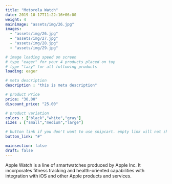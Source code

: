 ```yaml
---
title: "Motorola Watch"
date: 2019-10-17T11:22:16+06:00
weight: 4
mainimage: "assets/img/26.jpg"
images: 
  - "assets/img/26.jpg"
  - "assets/img/27.jpg"
  - "assets/img/28.jpg"
  - "assets/img/29.jpg"

# image loading speed on screen
# type "eager" for your 4 products placed on top
# type "lazy" for all following products
loading: eager

# meta description
description : "this is meta description"

# product Price
price: "30.00"
discount_price: "25.00"

# product variation
colors : ["black","white","gray"]
sizes : ["small","medium","large"]

# button link if you don't want to use snipcart. empty link will not show button
button_link: "#"

mainsection: false
draft: false
---
```


Apple Watch is a line of smartwatches produced by Apple Inc. It incorporates fitness tracking and health-oriented capabilities with integration with iOS and other Apple products and services.
